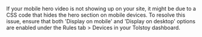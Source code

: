 If your mobile hero video is not showing up on your site, it might be due to a CSS code that hides the hero section on mobile devices. To resolve this issue, ensure that both 'Display on mobile' and 'Display on desktop' options are enabled under the Rules tab > Devices in your Tolstoy dashboard.